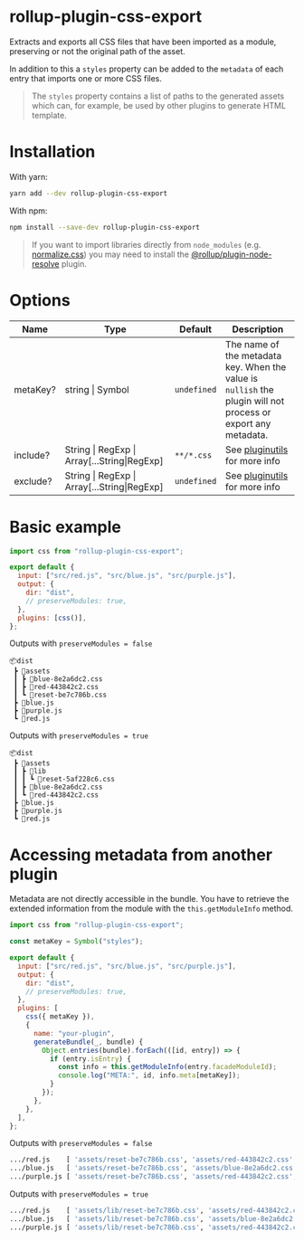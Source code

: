 # rollup-plugin-css-export

Extracts and exports all CSS files that have been imported as a module, preserving or not the original path of the asset.

In addition to this a `styles` property can be added to the `metadata` of each entry that imports one or more CSS files.

> The `styles` property contains a list of paths to the generated assets which can, for example, be used by other plugins to generate HTML template.

# Installation

With yarn:

```bash
yarn add --dev rollup-plugin-css-export
```

With npm:

```bash
npm install --save-dev rollup-plugin-css-export
```

> If you want to import libraries directly from `node_modules` (e.g. [normalize.css](https://www.npmjs.com/package/normalize.css)) you may need to install the [@rollup/plugin-node-resolve](https://www.npmjs.com/package/@rollup/plugin-node-resolve) plugin.

# Options

| Name     | Type                                         | Default     | Description                                                                                                      |
| -------- | -------------------------------------------- | ----------- | ---------------------------------------------------------------------------------------------------------------- |
| metaKey? | string \| Symbol                             | `undefined` | The name of the metadata key. When the value is `nullish` the plugin will not process or export any metadata.    |
| include? | String \| RegExp \| Array[...String\|RegExp] | `**/*.css`  | See [pluginutils](https://github.com/rollup/plugins/tree/master/packages/pluginutils#createfilter) for more info |
| exclude? | String \| RegExp \| Array[...String\|RegExp] | `undefined` | See [pluginutils](https://github.com/rollup/plugins/tree/master/packages/pluginutils#createfilter) for more info |

# Basic example

```js
import css from "rollup-plugin-css-export";

export default {
  input: ["src/red.js", "src/blue.js", "src/purple.js"],
  output: {
    dir: "dist",
    // preserveModules: true,
  },
  plugins: [css()],
};
```

Outputs with `preserveModules = false`

```
📦dist
 ┣ 📂assets
 ┃ ┣ 📜blue-8e2a6dc2.css
 ┃ ┣ 📜red-443842c2.css
 ┃ ┗ 📜reset-be7c786b.css
 ┣ 📜blue.js
 ┣ 📜purple.js
 ┗ 📜red.js
```

Outputs with `preserveModules = true`

```
📦dist
 ┣ 📂assets
 ┃ ┣ 📂lib
 ┃ ┃ ┗ 📜reset-5af228c6.css
 ┃ ┣ 📜blue-8e2a6dc2.css
 ┃ ┗ 📜red-443842c2.css
 ┣ 📜blue.js
 ┣ 📜purple.js
 ┗ 📜red.js
```

# Accessing metadata from another plugin

Metadata are not directly accessible in the bundle. You have to retrieve the extended information from the module with the `this.getModuleInfo` method.

```js
import css from "rollup-plugin-css-export";

const metaKey = Symbol("styles");

export default {
  input: ["src/red.js", "src/blue.js", "src/purple.js"],
  output: {
    dir: "dist",
    // preserveModules: true,
  },
  plugins: [
    css({ metaKey }),
    {
      name: "your-plugin",
      generateBundle(_, bundle) {
        Object.entries(bundle).forEach(([id, entry]) => {
          if (entry.isEntry) {
            const info = this.getModuleInfo(entry.facadeModuleId);
            console.log("META:", id, info.meta[metaKey]);
          }
        });
      },
    },
  ],
};
```

Outputs with `preserveModules = false`

```bash
.../red.js    [ 'assets/reset-be7c786b.css', 'assets/red-443842c2.css' ]
.../blue.js   [ 'assets/reset-be7c786b.css', 'assets/blue-8e2a6dc2.css' ]
.../purple.js [ 'assets/reset-be7c786b.css', 'assets/red-443842c2.css', 'assets/blue-8e2a6dc2.css' ]
```

Outputs with `preserveModules = true`

```bash
.../red.js    [ 'assets/lib/reset-be7c786b.css', 'assets/red-443842c2.css' ]
.../blue.js   [ 'assets/lib/reset-be7c786b.css', 'assets/blue-8e2a6dc2.css' ]
.../purple.js [ 'assets/lib/reset-be7c786b.css', 'assets/red-443842c2.css', 'assets/blue-8e2a6dc2.css' ]
```
